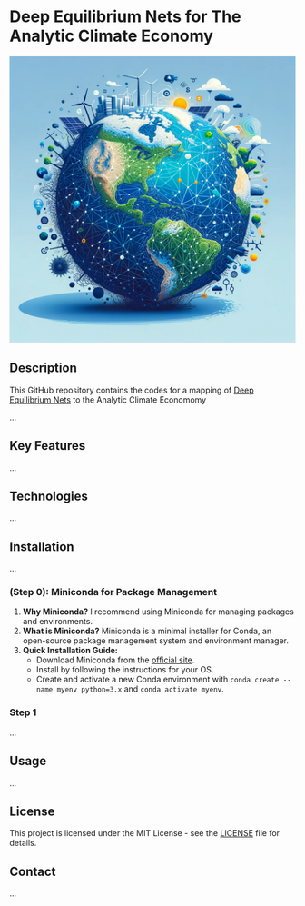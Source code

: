 # Deep Equilibrium Nets for The Analytic Climate Economy

![Cover Image](front_page_img.webp)

## Description

This GitHub repository contains the codes for a mapping of [Deep Equilibrium Nets](https://github.com/sischei/DeepEquilibriumNets) to the Analytic Climate Economomy  

...

## Key Features

...

## Technologies

...

## Installation

...

### (Step 0): Miniconda for Package Management

1. **Why Miniconda?** I recommend using Miniconda for managing packages and environments.
2. **What is Miniconda?** Miniconda is a minimal installer for Conda, an open-source package management system and environment manager.
3. **Quick Installation Guide:**
   - Download Miniconda from the [official site](https://docs.conda.io/projects/miniconda/en/latest/).
   - Install by following the instructions for your OS.
   - Create and activate a new Conda environment with `conda create --name myenv python=3.x` and `conda activate myenv`.

### Step 1

...

## Usage

...

## License

This project is licensed under the MIT License - see the [LICENSE](LICENSE) file for details.

## Contact

...